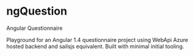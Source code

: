 # ngQuestion
Angular Questionnaire

Playground for an Angular 1.4 questionnaire project using WebApi Azure hosted backend and sailsjs equivalent.  Built with minimal initial tooling.
